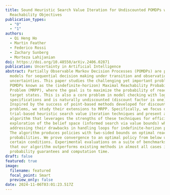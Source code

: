 ```yaml
---
title: Sound Heuristic Search Value Iteration for Undiscounted POMDPs with
  Reachability Objectives
publication_types:
  - "0"
  - "1"
authors:
  - Qi Heng Ho
  - Martin Feather
  - Federico Rossi
  - Zachary Sunberg
  - Morteza Lahijanian
doi: https://doi.org/10.48550/arXiv.2406.02871
publication: Uncertainty in Artificial Intelligence
abstract: Partially Observable Markov Decision Processes (POMDPs) are powerful
  models for sequential decision making under transition and observation
  uncertainties. This paper studies the challenging yet important problem in
  POMDPs known as the (indefinite-horizon) Maximal Reachability Probability
  Problem (MRPP), where the goal is to maximize the probability of reaching some
  target states. This is also a core problem in model checking with logical
  specifications and is naturally undiscounted (discount factor is one).
  Inspired by the success of point-based methods developed for discounted
  problems, we study their extensions to MRPP. Specifically, we focus on
  trial-based heuristic search value iteration techniques and present a novel
  algorithm that leverages the strengths of these techniques for efficient
  exploration of the belief space (informed search via value bounds) while
  addressing their drawbacks in handling loops for indefinite-horizon problems.
  The algorithm produces policies with two-sided bounds on optimal reachability
  probabilities. We prove convergence to an optimal policy from below under
  certain conditions. Experimental evaluations on a suite of benchmarks show
  that our algorithm outperforms existing methods in almost all cases in both
  probability guarantees and computation time.
draft: false
featured: true
image:
  filename: featured
  focal_point: Smart
  preview_only: false
date: 2024-11-06T03:01:23.517Z
---
```

